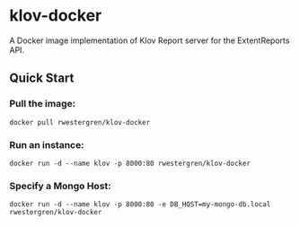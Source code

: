 # klov-docker
A Docker image implementation of Klov Report server for the ExtentReports API.

## Quick Start
### Pull the image:
`docker pull rwestergren/klov-docker`

### Run an instance:
`docker run -d --name klov -p 8000:80 rwestergren/klov-docker`

### Specify a Mongo Host:
`docker run -d --name klov -p 8000:80 -e DB_HOST=my-mongo-db.local rwestergren/klov-docker`
